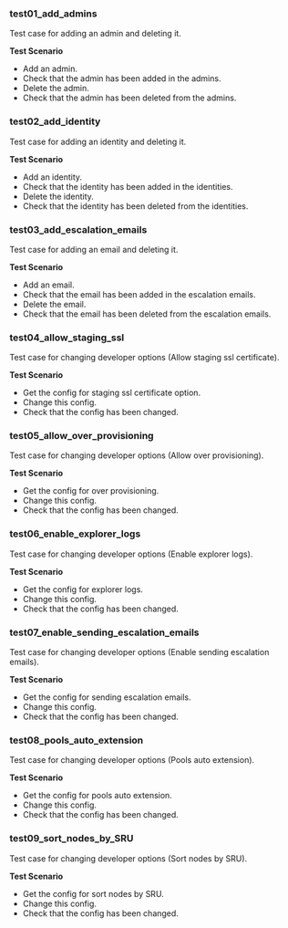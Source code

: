 ### test01_add_admins

Test case for adding an admin and deleting it.

**Test Scenario**

- Add an admin.
- Check that the admin has been added in the admins.
- Delete the admin.
- Check that the admin has been deleted from the admins.

### test02_add_identity

Test case for adding an identity and deleting it.

**Test Scenario**

- Add an identity.
- Check that the identity has been added in the identities.
- Delete the identity.
- Check that the identity has been deleted from the identities.

### test03_add_escalation_emails

Test case for adding an email and deleting it.

**Test Scenario**

- Add an email.
- Check that the email has been added in the escalation emails.
- Delete the email.
- Check that the email has been deleted from the escalation emails.

### test04_allow_staging_ssl

Test case for changing developer options (Allow staging ssl certificate).

**Test Scenario**

- Get the config for staging ssl certificate option.
- Change this config.
- Check that the config has been changed.

### test05_allow_over_provisioning

Test case for changing developer options (Allow over provisioning).

**Test Scenario**

- Get the config for over provisioning.
- Change this config.
- Check that the config has been changed.

### test06_enable_explorer_logs

Test case for changing developer options (Enable explorer logs).

**Test Scenario**

- Get the config for explorer logs.
- Change this config.
- Check that the config has been changed.

### test07_enable_sending_escalation_emails

Test case for changing developer options (Enable sending escalation emails).

**Test Scenario**

- Get the config for sending escalation emails.
- Change this config.
- Check that the config has been changed.

### test08_pools_auto_extension

Test case for changing developer options (Pools auto extension).

**Test Scenario**

- Get the config for pools auto extension.
- Change this config.
- Check that the config has been changed.

### test09_sort_nodes_by_SRU

Test case for changing developer options (Sort nodes by SRU).

**Test Scenario**

- Get the config for sort nodes by SRU.
- Change this config.
- Check that the config has been changed.
